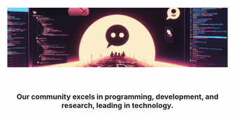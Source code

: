 <!-- GitHub Header Image -->
![Banner](./images/server101-banner.jpg)

<br/>

<!--<img align="center" src="./images/server101-banner.jpg" alt="GitHub header" width="100%"/> -->

<h3 align="center">Our community excels in programming, development, and research, leading in technology.</h3>

<!-- Our community excels in space, military, and national development, leading in technology. -->
